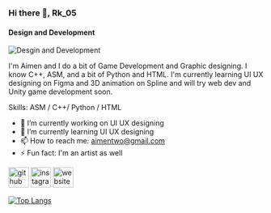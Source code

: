 ### Hi there 👋, Rk_05
#### Design and Development
![Desgin and Development](https://i.pinimg.com/564x/72/e6/06/72e6069e7deb45e5c53f13d509367b84.jpg)

I'm Aimen and I do a bit of Game Development and Graphic designing. I know C++, ASM, and a bit of Python and HTML. I'm currently learning UI UX designing on Figma and 3D animation on Spline and will try web dev and Unity game development soon.


Skills: ASM / C++/ Python / HTML

- 🔭 I’m currently working on UI UX designing 
- 🌱 I’m currently learning UI UX designing 
- 📫 How to reach me: aimentwo@gmail.com 
- ⚡ Fun fact: I'm an artist as well 


[<img src='https://cdn.jsdelivr.net/npm/simple-icons@3.0.1/icons/github.svg' alt='github' height='40'>](https://github.com/aimenahmadd)  [<img src='https://cdn.jsdelivr.net/npm/simple-icons@3.0.1/icons/instagram.svg' alt='instagram' height='40'>](https://www.instagram.com/@heliophilia_studios/)  [<img src='https://cdn.jsdelivr.net/npm/simple-icons@3.0.1/icons/icloud.svg' alt='website' height='40'>](https://www.instagram.com/heliophilia_studios/)  

[![Top Langs](https://github-readme-stats.vercel.app/api/top-langs/?username=aimenahmadd)](https://github.com/anuraghazra/github-readme-stats)


